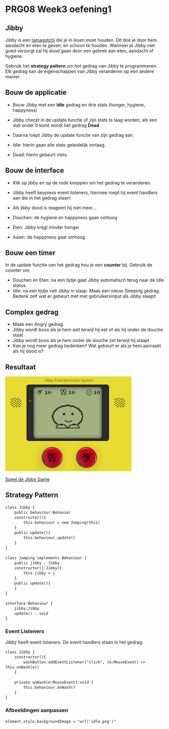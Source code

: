 # PRG08 Week3 oefening1

## Jibby

Jibby is een [tamagotchi](https://en.wikipedia.org/wiki/Tamagotchi) die je in leven moet houden. Dit doe je door hem aandacht en eten te geven, en schoon te houden. Wanneer je Jibby niet goed verzorgt zal hij dood gaan door een gebrek aan eten, aandacht of hygiene.

Gebruik het **strategy pattern** om het gedrag van Jibby te programmeren. Elk gedrag kan de eigenschappen van Jibby veranderen op een andere manier. 

## Bouw de applicatie

- Bouw Jibby met een **Idle** gedrag en drie stats (honger, hygiene, happyness)
- Jibby checkt in de update functie of zijn stats te laag worden, als een stat onder 0 komt wordt het gedrag **Dead**
- Daarna roept Jibby de update functie van zijn gedrag aan.

- Idle: hierin gaan alle stats geleidelijk omlaag.
- Dead: hierin gebeurt niets.

## Bouw de interface

- Klik op jibby en op de rode knoppen om het gedrag te veranderen.
- Jibby heeft keypress event listeners, hiermee roept hij event handlers aan die in het gedrag staan!
- Als jibby dood is reageert hij niet meer...

- Douchen: de hygiene en happyness gaan omhoog
- Eten: Jibby krijgt minder honger
- Aaien: de happyness gaat omhoog

## Bouw een timer

In de update functie van het gedrag hou je een **counter** bij. Gebruik de counter om:
- Douchen en Eten: na een tijdje gaat Jibby automatisch terug naar de Idle status.
- Idle: na een tijdje valt Jibby in slaap. Maak een nieuw Sleeping gedrag. Bedenk zelf wat er gebeurt met met gebruikersinput als Jibby slaapt!

## Complex gedrag

- Maak een Angry gedrag
- Jibby wordt boos als je hem aait terwijl hij eet of als hij onder de douche staat
- Jibby wordt boos als je hem onder de douche zet terwijl hij slaapt
- Kan je nog meer gedrag bedenken? Wat gebeurt er als je hem aanraakt als hij dood is?

## Resultaat

![Jibby](jibbyresult.png?raw=true "Jibby")

[Speel de Jibby Game](https://hr-cmgt.github.io/PRG08-Week3-oefening1-completed/)

## Strategy Pattern

```
class Jibby {
    public behaviour:Behavior
    constructor(){
        this.behaviour = new Jumping(this)
    }
    public update(){
        this.behaviour.update()
    }
}

class Jumping implements Behaviour {
    public jibby : Jibby
    constructor(j:Jibby){
        this.jibby = j
    }
    public update(){
    }
}

interface Behaviour {
    jibby:Jibby
    update() : void
}
```

### Event Listeners 

Jibby heeft event listeners. De event handlers staan in het gedrag.

```
class Jibby {
    constructor(){
        washButton.addEventListener("click", (e:MouseEvent) => this.onWash(e))
    }

    private onWash(e:MouseEvent):void {
        this.behaviour.onWash()
    }
}
```
### Afbeeldingen aanpassen

`element.style.backgroundImage = "url('idle.png')"`
